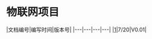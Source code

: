 # 物联网项目 
|文档编号|编写时间|版本号|
|---|---|---|---|
|[1](https://github.com/255-1/21IOT/blob/main/document/guideV0.01.md)|7/20|V0.01|